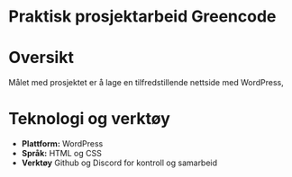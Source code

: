 # Praktisk prosjektarbeid Greencode

# Oversikt

Målet med prosjektet er å lage en tilfredstillende nettside med WordPress, 


# Teknologi og verktøy
- **Plattform:** WordPress
- **Språk:** HTML og CSS
- **Verktøy** Github og Discord for kontroll og samarbeid

